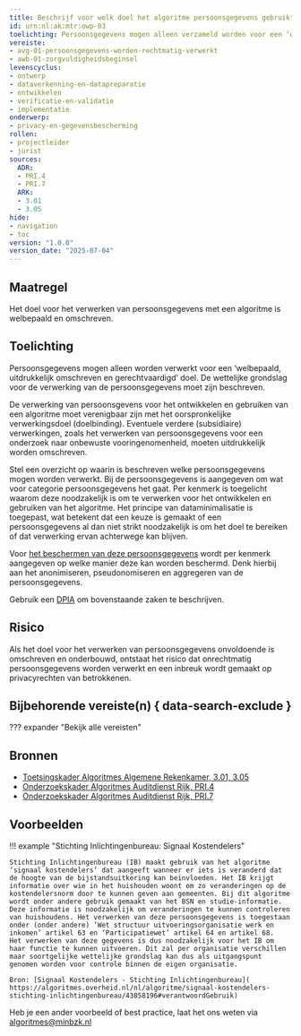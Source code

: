 ```yaml
---
title: Beschrijf voor welk doel het algoritme persoonsgegevens gebruikt en waarom dit mag
id: urn:nl:ak:mtr:owp-03
toelichting: Persoonsgegevens mogen alleen verzameld worden voor een ‘welbepaald, uitdrukkelijk omschreven en gerechtvaardigd’ doel.
vereiste:
- avg-01-persoonsgegevens-worden-rechtmatig-verwerkt
- awb-01-zorgvuldigheidsbeginsel
levenscyclus:
- ontwerp
- dataverkenning-en-datapreparatie
- ontwikkelen
- verificatie-en-validatie
- implementatie
onderwerp:
- privacy-en-gegevensbescherming
rollen:
- projectleider
- jurist
sources:
  ADR:
  - PRI.4
  - PRI.7
  ARK:
  - 3.01
  - 3.05
hide:
- navigation
- toc
version: "1.0.0"
version_date: "2025-07-04"
---
```


<!-- tags -->

## Maatregel

Het doel voor het verwerken van persoonsgegevens met een algoritme is welbepaald en omschreven.

## Toelichting
Persoonsgegevens mogen alleen worden verwerkt voor een ‘welbepaald, uitdrukkelijk omschreven en gerechtvaardigd’ doel. De wettelijke grondslag voor de verwerking van de persoonsgegevens moet zijn beschreven.

De verwerking van persoonsgevens voor het ontwikkelen en gebruiken van een algoritme moet verenigbaar zijn met het oorspronkelijke verwerkingsdoel (doelbinding). Eventuele verdere (subsidiaire) verwerkingen, zoals het verwerken van persoonsgegevens voor een onderzoek naar onbewuste vooringenomenheid, moeten uitdrukkelijk worden omschreven.

Stel een overzicht op waarin is beschreven welke persoonsgegevens mogen worden verwerkt.
Bij de persoonsgegevens is aangegeven om wat voor categorie persoonsgegevens het gaat.
Per kenmerk is toegelicht waarom deze noodzakelijk is om te verwerken voor het ontwikkelen en gebruiken van het algoritme.
Het principe van dataminimalisatie is toegepast, wat betekent dat een keuze is gemaakt of een persoonsgegevens al dan niet strikt noodzakelijk is om het doel te bereiken of dat verwerking ervan achterwege kan blijven.

Voor [het beschermen van deze persoonsgegevens](3-dat-04-pseudonimiseren-anonimiseren.md) wordt per kenmerk aangegeven op welke manier deze kan worden beschermd. Denk hierbij aan het anonimiseren, pseudonomiseren en aggregeren van de persoonsgegevens.

Gebruik een [DPIA](../hulpmiddelen/DPIA.md) om bovenstaande zaken te beschrijven.

## Risico
Als het doel voor het verwerken van persoonsgegevens onvoldoende is omschreven en onderbouwd, ontstaat het risico dat onrechtmatig persoonsgegevens worden verwerkt en een inbreuk wordt gemaakt op privacyrechten van betrokkenen.


## Bijbehorende vereiste(n) { data-search-exclude }
??? expander "Bekijk alle vereisten"
    <!-- list_vereisten_on_maatregelen_page -->

## Bronnen
- [Toetsingskader Algoritmes Algemene Rekenkamer, 3.01, 3.05](https://www.rekenkamer.nl/onderwerpen/algoritmes/documenten/publicaties/2024/05/15/het-toetsingskader-aan-de-slag)
- [Onderzoekskader Algoritmes Auditdienst Rijk, PRI.4](https://www.rijksoverheid.nl/documenten/rapporten/2023/07/11/onderzoekskader-algoritmes-adr-2023)
- [Onderzoekskader Algoritmes Auditdienst Rijk, PRI.7](https://www.rijksoverheid.nl/documenten/rapporten/2023/07/11/onderzoekskader-algoritmes-adr-2023)

## Voorbeelden

!!! example "Stichting Inlichtingenbureau: Signaal Kostendelers"

	Stichting Inlichtingenbureau (IB) maakt gebruik van het algoritme ‘signaal kostendelers’ dat aangeeft wanneer er iets is veranderd dat de hoogte van de bijstandsuitkering kan beïnvloeden. Het IB krijgt informatie over wie in het huishouden woont om zo veranderingen op de kostendelersnorm door te kunnen geven aan gemeenten. Bij dit algoritme wordt onder andere gebruik gemaakt van het BSN en studie-informatie. Deze informatie is noodzakelijk om veranderingen te kunnen controleren van huishoudens. Het verwerken van deze persoonsgegevens is toegestaan onder (onder andere) ‘Wet structuur uitvoeringsorganisatie werk en inkomen’ artikel 63 en ‘Participatiewet’ artikel 64 en artikel 68.
	Het verwerken van deze gegevens is dus noodzakelijk voor het IB om haar functie te kunnen uitvoeren. Dit zal per organisatie verschillen maar soortgelijke wettelijke grondslag kan dus als uitgangspunt genomen worden voor controle binnen de eigen organisatie.

	Bron: [Signaal Kostendelers - Stichting Inlichtingenbureau]( https://algoritmes.overheid.nl/nl/algoritme/signaal-kostendelers-stichting-inlichtingenbureau/43858196#verantwoordGebruik)


Heb je een ander voorbeeld of best practice, laat het ons weten via [algoritmes@minbzk.nl](mailto:algoritmes@minbzk.nl)  
